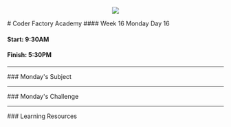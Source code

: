<p align="center"><img src="https://github.com/coder-factory-academy/cf-guidline-css/blob/master/CFA.png"></p>
# Coder Factory Academy
#### Week 16 Monday Day 16

#### Start: 9:30AM
#### Finish: 5:30PM
<hr>
### Monday's Subject




<hr>
### Monday's Challenge


<hr>
### Learning Resources
